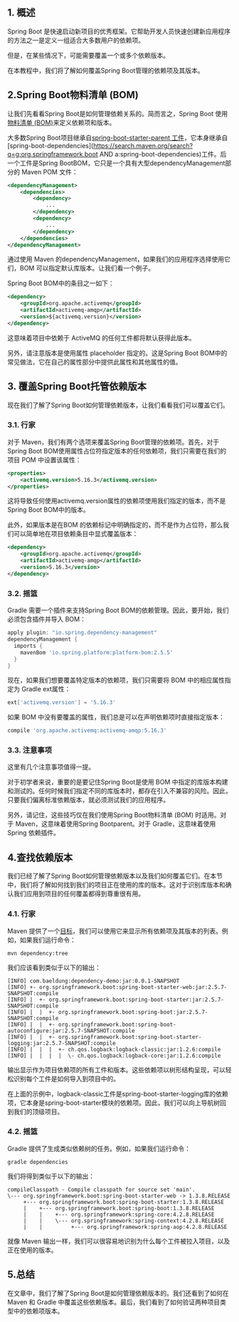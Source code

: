 ## 1. 概述

Spring Boot 是快速启动新项目的优秀框架。它帮助开发人员快速创建新应用程序的方法之一是定义一组适合大多数用户的依赖项。

但是，在某些情况下，可能需要覆盖一个或多个依赖版本。

在本教程中，我们将了解如何覆盖Spring Boot管理的依赖项及其版本。

## 2.Spring Boot物料清单 (BOM)

让我们先看看Spring Boot是如何管理依赖关系的。简而言之，Spring Boot 使用[物料清单 (BOM)](https://www.baeldung.com/spring-maven-bom)来定义依赖项和版本。

大多数Spring Boot项目继承自[spring-boot-starter-parent 工件](https://search.maven.org/artifact/org.springframework.boot/spring-boot-starter-parent)，它本身继承自[spring-boot-dependencies](https://search.maven.org/search?q=g:org.springframework.boot AND a:spring-boot-dependencies)工件。后一个工件是Spring BootBOM，它只是一个具有大型dependencyManagement部分的 Maven POM 文件：

```xml
<dependencyManagement>
    <dependencies>
        <dependency>
            ...
        </dependency>
        <dependency>
            ...
        </dependency>
    </dependencies>
</dependencyManagement>
```

通过使用 Maven 的dependencyManagement，如果我们的应用程序选择使用它们，BOM 可以指定默认库版本。让我们看一个例子。

Spring Boot BOM中的条目之一如下：

```xml
<dependency>
    <groupId>org.apache.activemq</groupId>
    <artifactId>activemq-amqp</artifactId>
    <version>${activemq.version}</version>
</dependency>
```

这意味着项目中依赖于 ActiveMQ 的任何工件都将默认获得此版本。

另外，请注意版本是使用属性 placeholder 指定的。这是Spring Boot BOM中的常见做法，它在自己的属性部分中提供此属性和其他属性的值。

## 3. 覆盖Spring Boot托管依赖版本

现在我们了解了Spring Boot如何管理依赖版本，让我们看看我们可以覆盖它们。

### 3.1. 行家

对于 Maven，我们有两个选项来覆盖Spring Boot管理的依赖项。首先，对于Spring Boot BOM使用属性占位符指定版本的任何依赖项，我们只需要在我们的项目 POM 中设置该属性：

```xml
<properties>
    <activemq.version>5.16.3</activemq.version>
</properties>
```

这将导致任何使用activemq.version属性的依赖项使用我们指定的版本，而不是Spring Boot BOM中的版本。

此外，如果版本是在BOM 的依赖标记中明确指定的，而不是作为占位符，那么我们可以简单地在项目依赖条目中显式覆盖版本：

```xml
<dependency>
    <groupId>org.apache.activemq</groupId>
    <artifactId>activemq-amqp</artifactId>
    <version>5.16.3</version>
</dependency>
```

### 3.2. 摇篮

Gradle 需要一个插件来支持Spring Boot BOM的依赖管理。因此，要开始，我们必须包含插件并导入 BOM：

```groovy
apply plugin: "io.spring.dependency-management"
dependencyManagement {
  imports {
    mavenBom 'io.spring.platform:platform-bom:2.5.5'
  }
}
```

现在，如果我们想要覆盖特定版本的依赖项，我们只需要将 BOM 中的相应属性指定为 Gradle ext属性：

```groovy
ext['activemq.version'] = '5.16.3'
```

如果 BOM 中没有要覆盖的属性，我们总是可以在声明依赖项时直接指定版本：

```groovy
compile 'org.apache.activemq:activemq-amqp:5.16.3'
```

### 3.3. 注意事项

这里有几个注意事项值得一提。

对于初学者来说，重要的是要记住Spring Boot是使用 BOM 中指定的库版本构建和测试的。任何时候我们指定不同的库版本时，都存在引入不兼容的风险。因此，只要我们偏离标准依赖版本，就必须测试我们的应用程序。

另外，请记住，这些技巧仅在我们使用Spring Boot物料清单 (BOM) 时适用。对于 Maven，这意味着使用Spring Bootparent。对于 Gradle，这意味着使用 Spring 依赖插件。

## 4.查找依赖版本

我们已经了解了Spring Boot如何管理依赖版本以及我们如何覆盖它们。在本节中，我们将了解如何找到我们的项目正在使用的库的版本。这对于识别库版本和确认我们应用到项目的任何覆盖都得到尊重很有用。 

### 4.1. 行家

Maven 提供了一个[目标](https://www.baeldung.com/maven-goals-phases)，我们可以使用它来显示所有依赖项及其版本的列表。例如，如果我们运行命令：

```shell
mvn dependency:tree
```

我们应该看到类似于以下的输出：

```plaintext
[INFO] com.baeldung:dependency-demo:jar:0.0.1-SNAPSHOT
[INFO] +- org.springframework.boot:spring-boot-starter-web:jar:2.5.7-SNAPSHOT:compile
[INFO] |  +- org.springframework.boot:spring-boot-starter:jar:2.5.7-SNAPSHOT:compile
[INFO] |  |  +- org.springframework.boot:spring-boot:jar:2.5.7-SNAPSHOT:compile
[INFO] |  |  +- org.springframework.boot:spring-boot-autoconfigure:jar:2.5.7-SNAPSHOT:compile
[INFO] |  |  +- org.springframework.boot:spring-boot-starter-logging:jar:2.5.7-SNAPSHOT:compile
[INFO] |  |  |  +- ch.qos.logback:logback-classic:jar:1.2.6:compile
[INFO] |  |  |  |  \- ch.qos.logback:logback-core:jar:1.2.6:compile
```

输出显示作为项目依赖项的所有工件和版本。这些依赖项以树形结构呈现，可以轻松识别每个工件是如何导入到项目中的。

在上面的示例中，logback-classic工件是spring-boot-starter-logging库的依赖项，它本身是spring-boot-starter模块的依赖项。因此，我们可以向上导航树回到我们的顶级项目。

### 4.2. 摇篮

Gradle 提供了生成类似依赖树的任务。例如，如果我们运行命令：

```shell
gradle dependencies
```

我们将得到类似于以下的输出：

```plaintext
compileClasspath - Compile classpath for source set 'main'.
\--- org.springframework.boot:spring-boot-starter-web -> 1.3.8.RELEASE
     +--- org.springframework.boot:spring-boot-starter:1.3.8.RELEASE
     |    +--- org.springframework.boot:spring-boot:1.3.8.RELEASE
     |    |    +--- org.springframework:spring-core:4.2.8.RELEASE
     |    |    \--- org.springframework:spring-context:4.2.8.RELEASE
     |    |         +--- org.springframework:spring-aop:4.2.8.RELEASE
```

就像 Maven 输出一样，我们可以很容易地识别为什么每个工件被拉入项目，以及正在使用的版本。

## 5.总结

在文章中，我们了解了Spring Boot是如何管理依赖版本的。我们还看到了如何在 Maven 和 Gradle 中覆盖这些依赖版本。最后，我们看到了如何验证两种项目类型中的依赖项版本。
